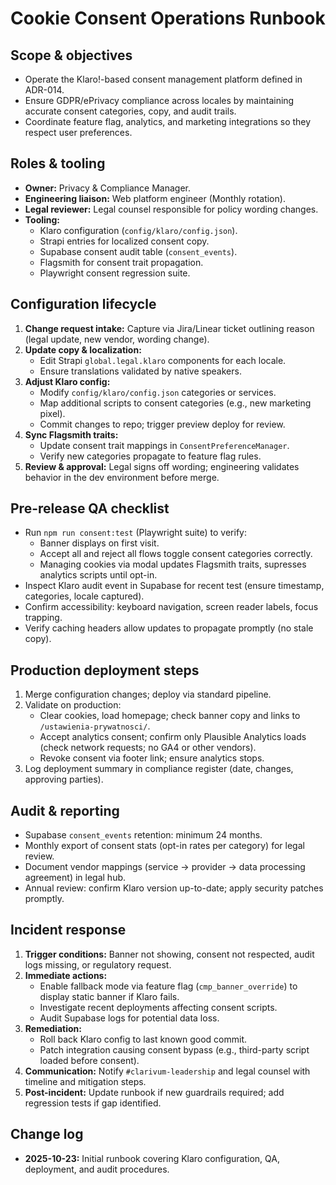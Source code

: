 # Cookie Consent Operations Runbook

## Scope & objectives
- Operate the Klaro!-based consent management platform defined in ADR-014.
- Ensure GDPR/ePrivacy compliance across locales by maintaining accurate consent categories, copy, and audit trails.
- Coordinate feature flag, analytics, and marketing integrations so they respect user preferences.

## Roles & tooling
- **Owner:** Privacy & Compliance Manager.
- **Engineering liaison:** Web platform engineer (Monthly rotation).
- **Legal reviewer:** Legal counsel responsible for policy wording changes.
- **Tooling:**
  - Klaro configuration (`config/klaro/config.json`).
  - Strapi entries for localized consent copy.
  - Supabase consent audit table (`consent_events`).
  - Flagsmith for consent trait propagation.
  - Playwright consent regression suite.

## Configuration lifecycle
1. **Change request intake:** Capture via Jira/Linear ticket outlining reason (legal update, new vendor, wording change).
2. **Update copy & localization:**
   - Edit Strapi `global.legal.klaro` components for each locale.
   - Ensure translations validated by native speakers.
3. **Adjust Klaro config:**
   - Modify `config/klaro/config.json` categories or services.
   - Map additional scripts to consent categories (e.g., new marketing pixel).
   - Commit changes to repo; trigger preview deploy for review.
4. **Sync Flagsmith traits:**
   - Update consent trait mappings in `ConsentPreferenceManager`.
   - Verify new categories propagate to feature flag rules.
5. **Review & approval:** Legal signs off wording; engineering validates behavior in the dev environment before merge.

## Pre-release QA checklist
- Run `npm run consent:test` (Playwright suite) to verify:
  - Banner displays on first visit.
  - Accept all and reject all flows toggle consent categories correctly.
  - Managing cookies via modal updates Flagsmith traits, supresses analytics scripts until opt-in.
- Inspect Klaro audit event in Supabase for recent test (ensure timestamp, categories, locale captured).
- Confirm accessibility: keyboard navigation, screen reader labels, focus trapping.
- Verify caching headers allow updates to propagate promptly (no stale copy).

## Production deployment steps
1. Merge configuration changes; deploy via standard pipeline.
2. Validate on production:
   - Clear cookies, load homepage; check banner copy and links to `/ustawienia-prywatnosci/`.
   - Accept analytics consent; confirm only Plausible Analytics loads (check network requests; no GA4 or other vendors).
   - Revoke consent via footer link; ensure analytics stops.
3. Log deployment summary in compliance register (date, changes, approving parties).

## Audit & reporting
- Supabase `consent_events` retention: minimum 24 months.
- Monthly export of consent stats (opt-in rates per category) for legal review.
- Document vendor mappings (service → provider → data processing agreement) in legal hub.
- Annual review: confirm Klaro version up-to-date; apply security patches promptly.

## Incident response
1. **Trigger conditions:** Banner not showing, consent not respected, audit logs missing, or regulatory request.
2. **Immediate actions:**
   - Enable fallback mode via feature flag (`cmp_banner_override`) to display static banner if Klaro fails.
   - Investigate recent deployments affecting consent scripts.
   - Audit Supabase logs for potential data loss.
3. **Remediation:**
   - Roll back Klaro config to last known good commit.
   - Patch integration causing consent bypass (e.g., third-party script loaded before consent).
4. **Communication:** Notify `#clarivum-leadership` and legal counsel with timeline and mitigation steps.
5. **Post-incident:** Update runbook if new guardrails required; add regression tests if gap identified.

## Change log
- **2025-10-23:** Initial runbook covering Klaro configuration, QA, deployment, and audit procedures.
